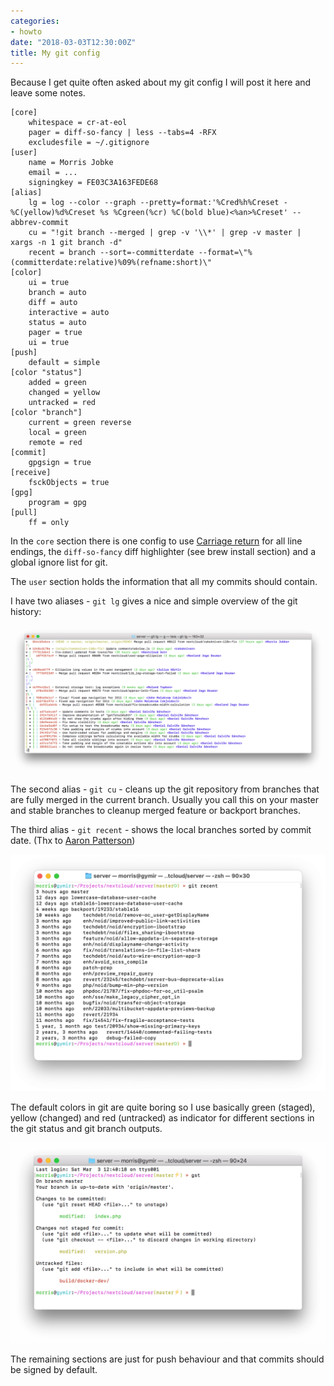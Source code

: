 ```yaml
---
categories:
- howto
date: "2018-03-03T12:30:00Z"
title: My git config
---
```


Because I get quite often asked about my git config I will post it here and leave some notes.

```
[core]
	whitespace = cr-at-eol
	pager = diff-so-fancy | less --tabs=4 -RFX
	excludesfile = ~/.gitignore
[user]
	name = Morris Jobke
	email = ...
	signingkey = FE03C3A163FEDE68
[alias]
	lg = log --color --graph --pretty=format:'%Cred%h%Creset -%C(yellow)%d%Creset %s %Cgreen(%cr) %C(bold blue)<%an>%Creset' --abbrev-commit
	cu = "!git branch --merged | grep -v '\\*' | grep -v master | xargs -n 1 git branch -d"
	recent = branch --sort=-committerdate --format=\"%(committerdate:relative)%09%(refname:short)\"
[color]
	ui = true
	branch = auto
	diff = auto
	interactive = auto
	status = auto
	pager = true
	ui = true
[push]
	default = simple
[color "status"]
	added = green
	changed = yellow
	untracked = red
[color "branch"]
	current = green reverse
	local = green
	remote = red
[commit]
	gpgsign = true
[receive]
	fsckObjects = true
[gpg]
	program = gpg
[pull]
	ff = only
```

In the `core` section there is one config to use [Carriage return](https://en.wikipedia.org/wiki/Carriage_return) for all line endings, the `diff-so-fancy` diff highlighter (see brew install section) and a global ignore list for git.

The `user` section holds the information that all my commits should contain.

I have two aliases - `git lg` gives a nice and simple overview of the git history:

![git lg](/images/2018-03-03-git-lg.png)

The second alias - `git cu` - cleans up the git repository from branches that are fully merged in the current branch. Usually you call this on your master and stable branches to cleanup merged feature or backport branches.

The third alias - `git recent` - shows the local branches sorted by commit date. (Thx to [Aaron Patterson](https://twitter.com/tenderlove/status/1392957802163802112))

![git recent](/images/2021-07-08-git-recent.png)

The default colors in git are quite boring so I use basically green (staged), yellow (changed) and red (untracked) as indicator for different sections in the git status and git branch outputs.

![git status](/images/2018-03-03-git-status.png)

The remaining sections are just for push behaviour and that commits should be signed by default.
